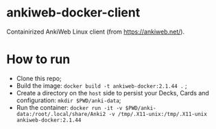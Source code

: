 # ankiweb-docker-client
Containirized AnkiWeb Linux client (from https://ankiweb.net/).

# How to run
- Clone this repo;
- Build the image: `docker build -t ankiweb-docker:2.1.44 .` ;
- Create a directory on the `host` side to persist your Decks, Cards and configuration: `mkdir $PWD/anki-data`;
- Run the container: `docker run -it -v $PWD/anki-data:/root/.local/share/Anki2 -v /tmp/.X11-unix:/tmp/.X11-unix ankiweb-docker:2.1.44`
